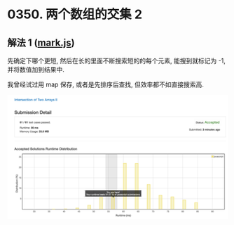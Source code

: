 # 0350. 两个数组的交集 2

## 解法 1 ([mark.js](./mark.js))

先确定下哪个更短, 然后在长的里面不断搜索短的的每个元素, 能搜到就标记为 -1, 并将数值加到结果中.

我曾经试过用 map 保存, 或者是先排序后查找, 但效率都不如直接搜索高.

![成绩](assets/mark.png)
